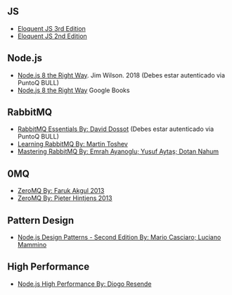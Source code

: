 ## JS

* [Eloquent JS 3rd Edition](https://eloquentjavascript.net/)
* [Eloquent JS 2nd Edition](http://eloquentjavascript.net/2nd_edition/)

## Node.js

* [Node.js 8 the Right Way](https://proquest-safaribooksonline-com.accedys2.bbtk.ull.es/9781680505344). Jim Wilson. 2018 (Debes estar autenticado via PuntoQ BULL)
* [Node.js 8 the Right Way](https://books.google.es/books?id=oA9QDwAAQBAJ&lpg=PT96&ots=-mLQPlvsSj&dq=should%20ldjclient%20emit%20a%20close%20event&hl=es&pg=PP1#v=onepage&q=should%20ldjclient%20emit%20a%20close%20event&f=false) Google Books

## RabbitMQ

* [RabbitMQ Essentials By: David Dossot](https://proquest-safaribooksonline-com.accedys2.bbtk.ull.es/9781783983209) (Debes estar autenticado via PuntoQ BULL)
* [Learning RabbitMQ By: Martin Toshev](https://proquest-safaribooksonline-com.accedys2.bbtk.ull.es/9781783984565)
* [Mastering RabbitMQ By: Emrah Ayanoglu; Yusuf Aytaş; Dotan Nahum](https://proquest-safaribooksonline-com.accedys2.bbtk.ull.es/9781783981526)

## 0MQ

* [ZeroMQ By: Faruk Akgul 2013](https://proquest-safaribooksonline-com.accedys2.bbtk.ull.es/9781782161042)
* [ZeroMQ By: Pieter Hintjens 2013](https://proquest-safaribooksonline-com.accedys2.bbtk.ull.es/9781449334437)

## Pattern Design

* [Node.js Design Patterns - Second Edition By: Mario Casciaro; Luciano Mammino](https://proquest-safaribooksonline-com.accedys2.bbtk.ull.es/9781785885587)

## High Performance

* [Node.js High Performance By: Diogo Resende](https://proquest-safaribooksonline-com.accedys2.bbtk.ull.es/9781785286148)